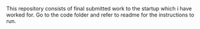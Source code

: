 This repository consists of final submitted work to the startup which i have worked for.
Go to the code folder and refer to readme for the instructions to run.

